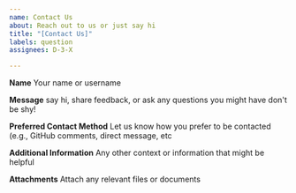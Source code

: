 ```yaml
---
name: Contact Us
about: Reach out to us or just say hi
title: "[Contact Us]"
labels: question
assignees: D-3-X

---
```


**Name**
Your name or username

**Message**
say hi, share feedback, or ask any questions you might have don't be shy!

**Preferred Contact Method**
Let us know how you prefer to be contacted (e.g., GitHub comments, direct message, etc

**Additional Information**
Any other context or information that might be helpful

**Attachments**
Attach any relevant files or documents

